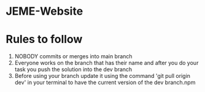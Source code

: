 # JEME-Website
# Rules to follow
1. NOBODY commits or merges into main branch 
2. Everyone works on the branch that has their name and after you do your task you push the solution into the dev branch
3. Before using your branch update it using the command 'git pull origin dev' in your terminal to have the current version of the dev branch.npm